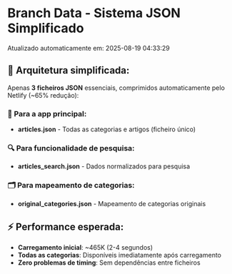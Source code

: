 # Branch Data - Sistema JSON Simplificado
Atualizado automaticamente em: 2025-08-19 04:33:29

## 🎯 Arquitetura simplificada:
Apenas **3 ficheiros JSON** essenciais, comprimidos automaticamente pelo Netlify (~65% redução):

### 📱 Para a app principal:
- **articles.json** - Todas as categorias e artigos (ficheiro único)

### 🔍 Para funcionalidade de pesquisa:
- **articles_search.json** - Dados normalizados para pesquisa

### 🗂️ Para mapeamento de categorias:
- **original_categories.json** - Mapeamento de categorias originais

## ⚡ Performance esperada:
- **Carregamento inicial**: ~465K (2-4 segundos)
- **Todas as categorias**: Disponíveis imediatamente após carregamento
- **Zero problemas de timing**: Sem dependências entre ficheiros
